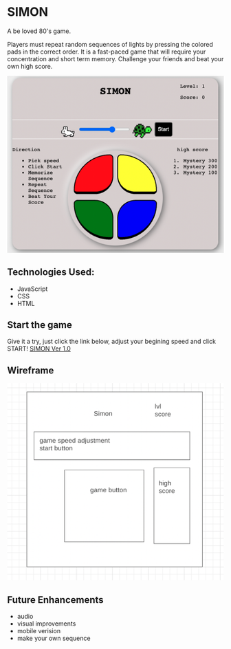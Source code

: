 # SIMON

A be loved 80's game.

Players must repeat random sequences of lights by pressing the colored pads in the correct order.
It is a fast-paced game that will require your concentration and short term memory.
Challenge your friends and beat your own high score.

<img src='image/Screen Shot.png'>

## Technologies Used:

- JavaScript
- CSS
- HTML

## Start the game

Give it a try, just click the link below, adjust your begining speed and click START!
[SIMON Ver 1.0](https://takwailo.github.io/Simon-game/)

## Wireframe

<img src='image/wireframe.png'>

## Future Enhancements

- audio
- visual improvements
- mobile verision
- make your own sequence
